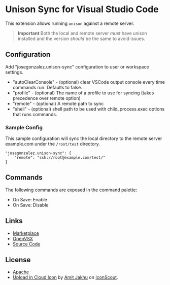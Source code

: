 # Unison Sync for Visual Studio Code
This extension allows running `unison` against a remote server.

> **Important**
> Both the local and remote server _must_ have unison installed and the version _should_ be the same to avoid issues.

## Configuration

Add "josegonzalez.unison-sync" configuration to user or workspace settings.

* "autoClearConsole" - (optional) clear VSCode output console every time commands run. Defaults to false.
* "profile" - (optional) The name of a profile to use for syncing (takes precedence over remote option)
* "remote" - (optional) A remote path to sync
* "shell" - (optional) shell path to be used with child_process.exec options that runs commands.

### Sample Config

This sample configuration will sync the local directory to the remote server example.com under the `/root/test` directory.

    "josegonzalez.unison-sync": {
		"remote": "ssh://root@example.com/test/"
	}

## Commands

The following commands are exposed in the command palette:
* On Save: Enable
* On Save: Disable

## Links

* [Marketplace](https://marketplace.visualstudio.com/items/josegonzalez.unison-sync)
* [OpenVSX](https://open-vsx.org/extension/josegonzalez/unison-sync)
* [Source Code](https://github.com/josegonzalez/vscode-unison)

## License

- [Apache](https://github.com/josegonzalez/vscode-vscode-unison/blob/master/LICENSE)
- [Upload in Cloud Icon](https://iconscout.com/icons/upload-in-cloud) by [Amit Jakhu](https://iconscout.com/contributors/amit-jakhu) on [IconScout](https://iconscout.com).